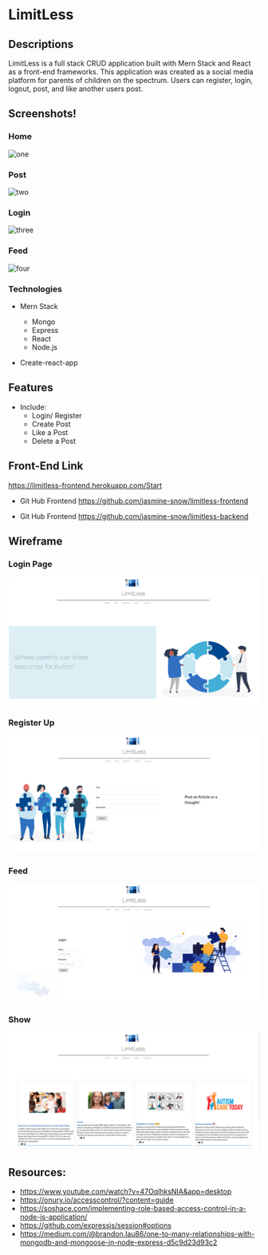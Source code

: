 # LimitLess

## Descriptions
LimitLess is a full stack CRUD application built with Mern Stack and React as a front-end frameworks. This application was created as a social media platform for parents of children on the spectrum. Users can register, login, logout, post, and like another users post.



## Screenshots!

### Home
![one](./img/screenshots/1.png)

### Post
![two](./img/screenshots/2.png)

### Login
![three](./img/screenshots/3.png)

### Feed
![four](./img/screenshots/4.png)


### Technologies

* Mern Stack
  * Mongo
  * Express
  * React
  * Node.js

* Create-react-app

## Features
* Include:
  * Login/ Register
  * Create Post
  * Like a Post
  * Delete a Post


## Front-End Link

https://limitless-frontend.herokuapp.com/Start

* Git Hub Frontend
https://github.com/jasmine-snow/limitless-frontend

* Git Hub Frontend
https://github.com/jasmine-snow/limitless-backend



##  Wireframe


### Login Page
![one](./img/1.png)

### Register Up
![two](./img/2.png)

### Feed
![three](./img/3.png)

### Show
![four](./img/4.png)





## Resources:
  * https://www.youtube.com/watch?v=47OqlhksNIA&app=desktop
  * https://onury.io/accesscontrol/?content=guide
  * https://soshace.com/implementing-role-based-access-control-in-a-node-js-application/
  * https://github.com/expressjs/session#options
  * https://medium.com/@brandon.lau86/one-to-many-relationships-with-mongodb-and-mongoose-in-node-express-d5c9d23d93c2
